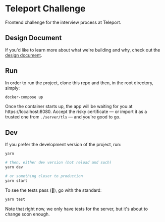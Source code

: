 # Teleport Challenge

Frontend challenge for the interview process at Teleport.

## Design Document

If you'd like to learn more about what we're building and why, check out the [design document](design-document/design-document.md).

## Run

In order to run the project, clone this repo and then, in the root directory, simply:

```sh
docker-compose up
```

Once the container starts up, the app will be waiting for you at https://localhost:8080. Accept the risky certificate — or import it as a trusted one from `./server/tls` — and you're good to go.

## Dev

If you prefer the development version of the project, run:

```sh
yarn

# then, either dev version (hot reload and such)
yarn dev

# or something closer to production
yarn start
```

To see the tests pass (🤞), go with the standard:

```sh
yarn test
```

 Note that right now, we only have tests for the server, but it's about to change soon enough.